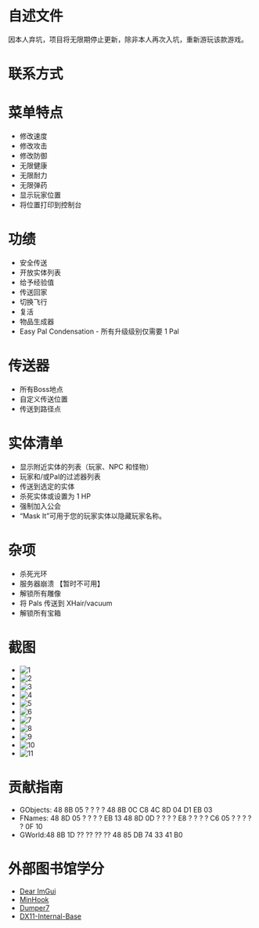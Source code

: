 # 自述文件

因本人弃坑，项目将无限期停止更新，除非本人再次入坑，重新游玩该款游戏。

# 联系方式



# 菜单特点

- 修改速度
- 修改攻击
- 修改防御
- 无限健康
- 无限耐力
- 无限弹药
- 显示玩家位置
- 将位置打印到控制台

# 功绩

- 安全传送
- 开放实体列表
- 给予经验值
- 传送回家
- 切换飞行
- 复活
- 物品生成器
- Easy Pal Condensation - 所有升级级别仅需要 1 Pal

# 传送器

- 所有Boss地点
- 自定义传送位置
- 传送到路径点

# 实体清单

- 显示附近实体的列表（玩家、NPC 和怪物）
- 玩家和/或Pal的过滤器列表
- 传送到选定的实体
- 杀死实体或设置为 1 HP
- 强制加入公会
- “Mask It”可用于您的玩家实体以隐藏玩家名称。

# 杂项

- 杀死光环
- 服务器崩溃 【暂时不可用】
- 解锁所有雕像
- 将 Pals 传送到 XHair/vacuum
- 解锁所有宝箱

# 截图

- ![1](https://github.com/Lucifer-110/PalWorldCheats/assets/162952318/87098dcd-ba05-4cb3-99bf-ed4ea78ca569)
- ![2](https://github.com/Lucifer-110/PalWorldCheats/assets/162952318/bf135d99-a6ad-402d-ad04-48f572a9df29)
- ![3](https://github.com/Lucifer-110/PalWorldCheats/assets/162952318/5a791425-2365-4386-8735-d6701848167d)
- ![4](https://github.com/Lucifer-110/PalWorldCheats/assets/162952318/c40b03bf-93ce-48da-89a9-ca54712e4b15)
- ![5](https://github.com/Lucifer-110/PalWorldCheats/assets/162952318/aae087ab-452a-441d-bcce-4bbacf08d3d1)
- ![6](https://github.com/Lucifer-110/PalWorldCheats/assets/162952318/06856717-7022-487a-8331-a0f73081b02f)
- ![7](https://github.com/Lucifer-110/PalWorldCheats/assets/162952318/ad7e1e93-a0fa-4423-9f9e-d5eb3b6c87c6)
- ![8](https://github.com/Lucifer-110/PalWorldCheats/assets/162952318/1dfafa6e-fd60-4fe7-a09d-7e932cd6156e)
- ![9](https://github.com/Lucifer-110/PalWorldCheats/assets/162952318/1215e188-f8cb-461d-80d2-b957dfe9b59d)
- ![10](https://github.com/Lucifer-110/PalWorldCheats/assets/162952318/dec9f83b-cc77-444e-a0ea-31a075cc3309)
- ![11](https://github.com/Lucifer-110/PalWorldCheats/assets/162952318/4a1a6dca-e83b-42b4-942a-a8bd36c38702)

 # 贡献指南

- GObjects: 48 8B 05 ? ? ? ? 48 8B 0C C8 4C 8D 04 D1 EB 03
- FNames: 48 8D 05 ? ? ? ? EB 13 48 8D 0D ? ? ? ? E8 ? ? ? ? C6 05 ? ? ? ? ? 0F 10
- GWorld:48 8B 1D ?? ?? ?? ?? 48 85 DB 74 33 41 B0

# 外部图书馆学分

- [Dear ImGui](https://github.com/ocornut/imgui)  
- [MinHook](https://github.com/TsudaKageyu/minhook)  
- [Dumper7](https://github.com/Encryqed/Dumper-7)  
- [DX11-Internal-Base](https://github.com/NightFyre/DX11-ImGui-Internal-Hook)
